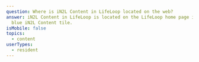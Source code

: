 ```yaml
---
question: Where is iN2L Content in LifeLoop located on the web?
answer: iN2L Content in LifeLoop is located on the LifeLoop home page in the
  blue iN2L Content tile.
isMobile: false
topics:
  - content
userTypes:
  - resident
---
```

